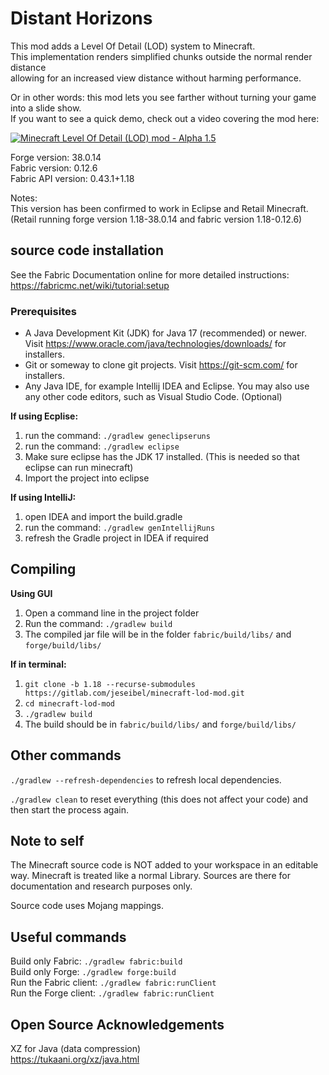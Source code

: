 # Distant Horizons

This mod adds a Level Of Detail (LOD) system to Minecraft.\
This implementation renders simplified chunks outside the normal render distance\
allowing for an increased view distance without harming performance.

Or in other words: this mod lets you see farther without turning your game into a slide show.\
If you want to see a quick demo, check out a video covering the mod here:

<a href="https://www.youtube.com/watch?v=H2tnvEVbO1c" target="_blank">![Minecraft Level Of Detail (LOD) mod - Alpha 1.5](https://i.ytimg.com/vi_webp/H2tnvEVbO1c/mqdefault.webp)</a>

Forge version: 38.0.14\
Fabric version: 0.12.6\
Fabric API version: 0.43.1+1.18

Notes:\
This version has been confirmed to work in Eclipse and Retail Minecraft.\
(Retail running forge version 1.18-38.0.14 and fabric version 1.18-0.12.6)


## source code installation

See the Fabric Documentation online for more detailed instructions:\
https://fabricmc.net/wiki/tutorial:setup

### Prerequisites

* A Java Development Kit (JDK) for Java 17 (recommended) or newer. Visit https://www.oracle.com/java/technologies/downloads/ for installers.
* Git or someway to clone git projects. Visit https://git-scm.com/ for installers.
* Any Java IDE, for example Intellij IDEA and Eclipse. You may also use any other code editors, such as Visual Studio Code. (Optional)

**If using Ecplise:**
1. run the command: `./gradlew geneclipseruns`
2. run the command: `./gradlew eclipse`
3. Make sure eclipse has the JDK 17 installed. (This is needed so that eclipse can run minecraft)
4. Import the project into eclipse

**If using IntelliJ:**
1. open IDEA and import the build.gradle
2. run the command: `./gradlew genIntellijRuns`
3. refresh the Gradle project in IDEA if required

## Compiling

**Using GUI**
1. Open a command line in the project folder
2. Run the command: `./gradlew build`
3. The compiled jar file will be in the folder `fabric/build/libs/` and `forge/build/libs/`

**If in terminal:**
1. `git clone -b 1.18 --recurse-submodules https://gitlab.com/jeseibel/minecraft-lod-mod.git`
2. `cd minecraft-lod-mod`
3. `./gradlew build`
4. The build should be in `fabric/build/libs/` and `forge/build/libs/`


## Other commands

`./gradlew --refresh-dependencies` to refresh local dependencies.

`./gradlew clean` to reset everything (this does not affect your code) and then start the process again.


## Note to self

The Minecraft source code is NOT added to your workspace in an editable way. Minecraft is treated like a normal Library. Sources are there for documentation and research purposes only.

Source code uses Mojang mappings.

## Useful commands

Build only Fabric: `./gradlew fabric:build`\
Build only Forge: `./gradlew forge:build`\
Run the Fabric client: `./gradlew fabric:runClient`\
Run the Forge client: `./gradlew fabric:runClient`

## Open Source Acknowledgements

XZ for Java (data compression)\
https://tukaani.org/xz/java.html
